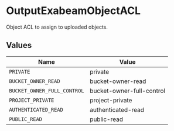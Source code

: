 # OutputExabeamObjectACL

Object ACL to assign to uploaded objects.


## Values

| Name                        | Value                       |
| --------------------------- | --------------------------- |
| `PRIVATE`                   | private                     |
| `BUCKET_OWNER_READ`         | bucket-owner-read           |
| `BUCKET_OWNER_FULL_CONTROL` | bucket-owner-full-control   |
| `PROJECT_PRIVATE`           | project-private             |
| `AUTHENTICATED_READ`        | authenticated-read          |
| `PUBLIC_READ`               | public-read                 |
